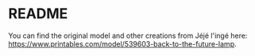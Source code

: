 # README
You can find the original model and other creations from Jéjé l'ingé here: https://www.printables.com/model/539603-back-to-the-future-lamp.

